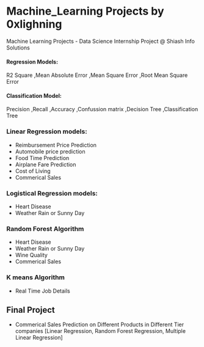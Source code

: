 # Machine_Learning Projects by 0xlighning
Machine Learning Projects - Data Science Internship Project @ Shiash Info Solutions

#### Regression Models:
R2 Square
,Mean Absolute Error
,Mean Square Error
,Root Mean Square Error

#### Classification Model:
Precision
,Recall
,Accuracy
,Confussion matrix
,Decision Tree
,Classification Tree

### Linear Regression models:
  - Reimbursement Price Prediction
  - Automobile price prediction
  - Food Time Prediction
  - Airplane Fare Prediction
  - Cost of Living
  - Commerical Sales
### Logistical Regression models:
  - Heart Disease
  - Weather Rain or Sunny Day
### Random Forest Algorithm
  - Heart Disease
  - Weather Rain or Sunny Day
  - Wine Quality
  - Commerical Sales
### K means Algorithm
  - Real Time Job Details

## Final Project 
  - Commerical Sales Prediction on Different Products in Different Tier companies [Linear Regression, Random Forest Regression, Multiple Linear Regression]
